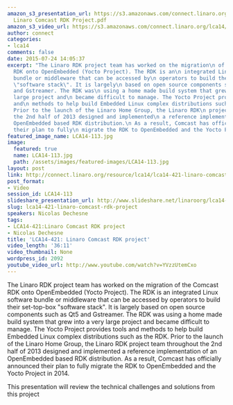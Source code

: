 ```yaml
---
amazon_s3_presentation_url: https://s3.amazonaws.com/connect.linaro.org/lca14/presentations/LCA14-113-
  Linaro Comcast RDK Project.pdf
amazon_s3_video_url: https://s3.amazonaws.com/connect.linaro.org/lca14/videos/03-03-Monday/LCA14-421-+Linaro+Comcast+RDK+project.mp4
author: connect
categories:
- lca14
comments: false
date: 2015-07-24 14:05:37
excerpt: "The Linaro RDK project team has worked on the migration\n of the Comcast
  RDK onto OpenEmbedded (Yocto Project). The RDK is an\n integrated Linux software
  bundle or middleware that can be accessed by\n operators to build their set-top-box
  \"software stack\". It is largely\n based on open source components such as Qt5
  and Gstreamer. The RDK was\n using a home made build system that grew into a very
  large project and\n became difficult to manage. The Yocto Project provides tools
  and\n methods to help build Embedded Linux complex distributions such as the\n RDK.
  Prior to the launch of the Linaro Home Group, the Linaro RDK\n project team throughout
  the 2nd half of 2013 designed and implemented\n a reference implementation of an
  OpenEmbedded based RDK distribution.\n As a result, Comcast has officially announced
  their plan to fully\n migrate the RDK to OpenEmbedded and the Yocto Project in 2014."
featured_image_name: LCA14-113.jpg
image:
  featured: true
  name: LCA14-113.jpg
  path: /assets/images/featured-images/LCA14-113.jpg
layout: post
link: http://connect.linaro.org/resource/lca14/lca14-421-linaro-comcast-rdk-project/
post_format:
- Video
session_id: LCA14-113
slideshare_presentation_url: http://www.slideshare.net/linaroorg/lca14-113-linarocomcastrdkproject
slug: lca14-421-linaro-comcast-rdk-project
speakers: Nicolas Dechesne
tags:
- LCA14-421:Linaro Comcast RDK project
- Nicolas Dechesne
title: 'LCA14-421: Linaro Comcast RDK project'
video_length: '36:11'
video_thumbnail: None
wordpress_id: 2092
youtube_video_url: http://www.youtube.com/watch?v=YVzzUtemCxo
---
```


The Linaro RDK project team has worked on the migration
of the Comcast RDK onto OpenEmbedded (Yocto Project). The RDK is an
integrated Linux software bundle or middleware that can be accessed by
operators to build their set-top-box "software stack". It is largely
based on open source components such as Qt5 and Gstreamer. The RDK was
using a home made build system that grew into a very large project and
became difficult to manage. The Yocto Project provides tools and
methods to help build Embedded Linux complex distributions such as the
RDK. Prior to the launch of the Linaro Home Group, the Linaro RDK
project team throughout the 2nd half of 2013 designed and implemented
a reference implementation of an OpenEmbedded based RDK distribution.
As a result, Comcast has officially announced their plan to fully
migrate the RDK to OpenEmbedded and the Yocto Project in 2014.

This presentation will review the technical challenges and solutions from this project